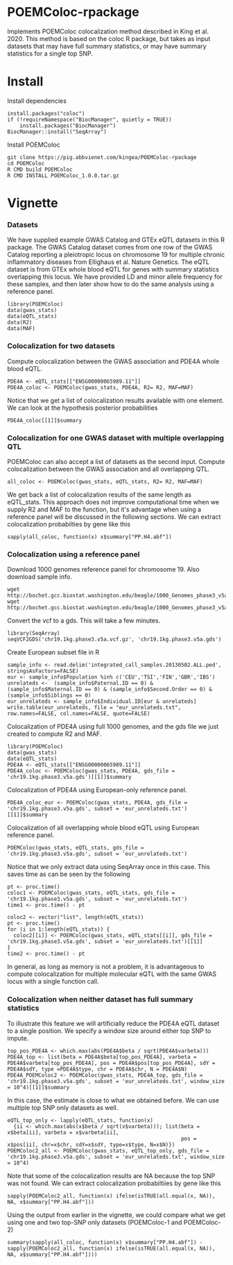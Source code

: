 # POEMColoc-rpackage
Implements POEMColoc colocalization method described in King et al. 2020.  This method is based on the coloc R package, but takes as input datasets that may have full summary statistics, or may have summary statistics for a single top SNP.

# Install

Install dependencies
```
install.packages("coloc")
if (!requireNamespace("BiocManager", quietly = TRUE))
    install.packages("BiocManager")
BiocManager::install("SeqArray")
```

Install POEMColoc
```
git clone https://pig.abbvienet.com/kingea/POEMColoc-rpackage
cd POEMColoc
R CMD build POEMColoc
R CMD INSTALL POEMColoc_1.0.0.tar.gz
```

# Vignette
### Datasets
We have supplied example GWAS Catalog and GTEx eQTL datasets in this R package.  The GWAS Catalog dataset comes from one row of the GWAS Catalog reporting a pleiotropic locus on chromosome 19 for multiple chronic inflammatory diseases from Ellighaus et al. Nature Genetics.  The eQTL dataset is from GTEx whole blood eQTL for genes with summary statistics overlapping this locus.  We have provided LD and minor allele frequency for these samples, and then later show how to do the same analysis using a reference panel.
```
library(POEMColoc)
data(gwas_stats)
data(eQTL_stats)
data(R2)
data(MAF)
```

### Colocalization for two datasets
Compute colocalization between the GWAS association and PDE4A whole blood eQTL.
```
PDE4A <- eQTL_stats[["ENSG00000065989.11"]]
PDE4A_coloc <- POEMColoc(gwas_stats, PDE4A, R2= R2, MAF=MAF)
```
Notice that we get a list of colocalization results available with one element.  We can look at the hypothesis posterior probabilities

```
PDE4A_coloc[[1]]$summary
```

### Colocalization for one GWAS dataset with multiple overlapping QTL
POEMColoc can also accept a list of datasets as the second input.  Compute colocalization between the GWAS association and all overlapping QTL.
```
all_coloc <- POEMColoc(gwas_stats, eQTL_stats, R2= R2, MAF=MAF)
```
We get back a list of colocalization results of the same length as eQTL_stats.  This approach does not improve computational time when we supply R2 and MAF to the function, but it's advantage when using a reference panel will be discussed in the following sections.  We can extract colocalization probabilties by gene like this

```
sapply(all_coloc, function(x) x$summary["PP.H4.abf"])
```

### Colocalization using a reference panel
Download 1000 genomes reference panel for chromosome 19.  Also download sample info.
```
wget http://bochet.gcc.biostat.washington.edu/beagle/1000_Genomes_phase3_v5a/b37.vcf/chr19.1kg.phase3.v5a.vcf.gz
wget http://bochet.gcc.biostat.washington.edu/beagle/1000_Genomes_phase3_v5a/sample_info/integrated_call_samples.20130502.ALL.ped
```

Convert the vcf to a gds.  This will take a few minutes.
```
library(SeqArray)
seqVCF2GDS('chr19.1kg.phase3.v5a.vcf.gz', 'chr19.1kg.phase3.v5a.gds')
```

Create European subset file in R
```
sample_info <- read.delim('integrated_call_samples.20130502.ALL.ped', stringsAsFactors=FALSE)
eur <- sample_info$Population %in% c('CEU','TSI','FIN','GBR','IBS')
unrelateds <-  (sample_info$Paternal.ID == 0) & (sample_info$Maternal.ID == 0) & (sample_info$Second.Order == 0) & (sample_info$Siblings == 0)
eur_unrelateds <- sample_info$Individual.ID[eur & unrelateds]
write.table(eur_unrelateds, file = "eur_unrelateds.txt", row.names=FALSE, col.names=FALSE, quote=FALSE)
```

Colocalization of PDE4A using full 1000 genomes, and the gds file we just created to compute R2 and MAF.
```
library(POEMColoc)
data(gwas_stats)
data(eQTL_stats)
PDE4A <- eQTL_stats[["ENSG00000065989.11"]]
PDE4A_coloc <- POEMColoc(gwas_stats, PDE4A, gds_file = 'chr19.1kg.phase3.v5a.gds')[[1]]$summary
```

Colocalization of PDE4A using European-only reference panel.
```
PDE4A_coloc_eur <- POEMColoc(gwas_stats, PDE4A, gds_file = 'chr19.1kg.phase3.v5a.gds', subset = 'eur_unrelateds.txt')[[1]]$summary
```

Colocalization of all overlapping whole blood eQTL using European reference panel.
```
POEMColoc(gwas_stats, eQTL_stats, gds_file = 'chr19.1kg.phase3.v5a.gds', subset = 'eur_unrelateds.txt')
```
Notice that we only extract data using SeqArray once in this case.  This saves time as can be seen by the following

```
pt <- proc.time()
coloc1 <- POEMColoc(gwas_stats, eQTL_stats, gds_file = 'chr19.1kg.phase3.v5a.gds', subset = 'eur_unrelateds.txt')
time1 <- proc.time() - pt

coloc2 <- vector("list", length(eQTL_stats))
pt <- proc.time()
for (i in 1:length(eQTL_stats)) {
  coloc2[[i]] <- POEMColoc(gwas_stats, eQTL_stats[[i]], gds_file = 'chr19.1kg.phase3.v5a.gds', subset = 'eur_unrelateds.txt')[[1]]
}
time2 <- proc.time() - pt
```

In general, as long as memory is not a problem, it is advantageous to compute colocalization for multiple molecular eQTL with the same GWAS locus with a single function call.

### Colocalization when neither dataset has full summary statistics

To illustrate this feature we will artificially reduce the PDE4A eQTL dataset to a single position.  We specify a window size around either top SNP to impute.

```
top_pos_PDE4A <- which.max(abs(PDE4A$beta / sqrt(PDE4A$varbeta)))
PDE4A_top <- list(beta = PDE4A$beta[top_pos_PDE4A], varbeta = PDE4A$varbeta[top_pos_PDE4A], pos = PDE4A$pos[top_pos_PDE4A], sdY = PDE4A$sdY, type =PDE4A$type, chr = PDE4A$chr, N = PDE4A$N)
PDE4A_POEMColoc2 <- POEMColoc(gwas_stats, PDE4A_top, gds_file = 'chr19.1kg.phase3.v5a.gds', subset = 'eur_unrelateds.txt', window_size = 10^4)[[1]]$summary
```
In this case, the estimate is close to what we obtained before.
We can use multiple top SNP only datasets as well.
```
eQTL_top_only <- lapply(eQTL_stats, function(x) 
  {ii <- which.max(abs(x$beta / sqrt(x$varbeta))); list(beta = x$beta[ii], varbeta = x$varbeta[ii], 
                                                        pos = x$pos[ii], chr=x$chr, sdY=x$sdY, type=x$type, N=x$N)})
POEMColoc2_all <- POEMColoc(gwas_stats, eQTL_top_only, gds_file = 'chr19.1kg.phase3.v5a.gds', subset = 'eur_unrelateds.txt', window_size = 10^4)
```

Note that some of the colocalization results are NA because the top SNP was not found.  We can extract colocalization probabiltiies by gene like this

```
sapply(POEMColoc2_all, function(x) ifelse(isTRUE(all.equal(x, NA)), NA, x$summary["PP.H4.abf"]))
```

Using the output from earlier in the vignette, we could compare what we get using one and two top-SNP only datasets (POEMColoc-1 and POEMColoc-2)

```
summary(sapply(all_coloc, function(x) x$summary["PP.H4.abf"]) - sapply(POEMColoc2_all, function(x) ifelse(isTRUE(all.equal(x, NA)), NA, x$summary["PP.H4.abf"])))
```

